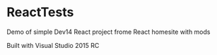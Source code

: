 # ReactTests
Demo of simple Dev14 React project frome React homesite with mods

Built with Visual Studio 2015 RC

